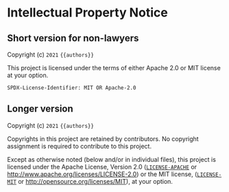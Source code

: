 # Intellectual Property Notice

## Short version for non-lawyers

Copyright (c) `2021` `{{authors}}`

This project is licensed under the terms of either Apache 2.0 or MIT license at
your option.

```text
SPDX-License-Identifier: MIT OR Apache-2.0
```

## Longer version

Copyright (c) `2021` `{{authors}}`

Copyrights in this project are retained by contributors. No copyright assignment
is required to contribute to this project.

Except as otherwise noted (below and/or in individual files), this project is
licensed under the Apache License, Version 2.0
([`LICENSE-APACHE`](LICENSE-APACHE) or
<http://www.apache.org/licenses/LICENSE-2.0>) or the MIT license,
([`LICENSE-MIT`](LICENSE-MIT) or <http://opensource.org/licenses/MIT>), at your
option.
